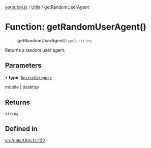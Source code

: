 [youtubei.js](../../../README.md) / [Utils](../README.md) / getRandomUserAgent

# Function: getRandomUserAgent()

> **getRandomUserAgent**(`type`): `string`

Returns a random user agent.

## Parameters

• **type**: [`DeviceCategory`](../type-aliases/DeviceCategory.md)

mobile | desktop

## Returns

`string`

## Defined in

[src/utils/Utils.ts:102](https://github.com/LuanRT/YouTube.js/blob/4ae0cc5c523a2080e68d6c0c1437c78fe318ea30/src/utils/Utils.ts#L102)
